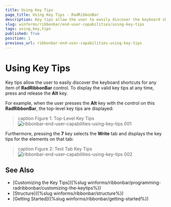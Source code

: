 ```yaml
---
title: Using Key Tips
page_title: Using Key Tips - RadRibbonBar
description: Key tips allow the user to easily discover the keyboard shortcuts for any item of RadRibbonBar control.
slug: winforms/ribbonbar/end-user-capabilities/using-key-tips
tags: using,key,tips
published: True
position: 1
previous_url: ribbonbar-end-user-capabilities-using-key-tips
---
```


# Using Key Tips

Key tips allow the user to easily discover the keyboard shortcuts for any item of __RadRibbonBar__ control. To display the valid key tips at any time, press and release the __Alt__ key.

For example, when the user presses the __Alt__ key with the control on this **RadRibbonBar**, the top-level key tips are displayed:

>caption Figure 1: Top-Level Key Tips
![ribbonbar-end-user-capabilities-using-key-tips 001](images/ribbonbar-end-user-capabilities-using-key-tips001.png)

Furthermore, pressing the __7__ key selects the __Write__ tab and displays the key tips for the elements on that tab:

>caption Figure 2: Text Tab Key Tips
![ribbonbar-end-user-capabilities-using-key-tips 002](images/ribbonbar-end-user-capabilities-using-key-tips002.png)

## See Also

* [Customizing the Key Tips]({%slug winforms/ribbonbar/programming-radribbonbar/customizing-the-keytips%})
* [Structure]({%slug winforms/ribbonbar/structure%})
* [Getting Started]({%slug winforms/ribbonbar/getting-started%})
